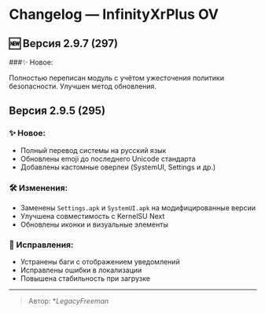 # Changelog — InfinityXrPlus OV

## 🆕 Версия 2.9.7 (297)

###✨ Новое:

Полностью переписан модуль с учётом ужесточения политики безопасности.
Улучшен метод обновления.

## Версия 2.9.5 (295)

### ✨ Новое:
- Полный перевод системы на русский язык
- Обновлены emoji до последнего Unicode стандарта
- Добавлены кастомные оверлеи (SystemUI, Settings и др.)

### 🛠 Изменения:
- Заменены `Settings.apk` и `SystemUI.apk` на модифицированные версии
- Улучшена совместимость с KernelSU Next
- Обновлены иконки и визуальные элементы

### 🐞 Исправления:
- Устранены баги с отображением уведомлений
- Исправлены ошибки в локализации
- Повышена стабильность при загрузке

---

> Автор: **LegacyFreeman*

